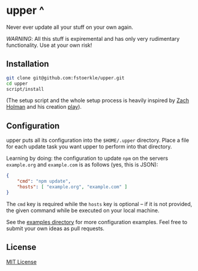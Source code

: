 upper ^
=======

Never ever update all your stuff on your own again.

*WARNING*: All this stuff is expiremental and has only very rudimentary functionality. Use at your own risk!


Installation
------------
```bash
git clone git@github.com:fstoerkle/upper.git
cd upper
script/install
```

(The setup script and the whole setup process is heavily inspired by [Zach Holman](https://github.com/holman) and his creation [play](https://github.com/play/play)).

Configuration
-------------
upper puts all its configuration into the `$HOME/.upper` directory.
Place a file for each update task you want upper to perform into that directory.

Learning by doing: the configuration to update `npm` on the servers `example.org` and `example.com` is as follows (yes, this is JSON):
```json
{
    "cmd": "npm update",
    "hosts": [ "example.org", "example.com" ]
}
```
The `cmd` key is required while the `hosts` key is optional – if it is not provided, the given command while be executed on your local machine.

See the [examples directory](https://github.com/fstoerkle/upper/tree/master/examples) for more configuration examples.
Feel free to submit your own ideas as pull requests.


License
-------
[MIT License](https://github.com/fstoerkle/upper/blob/master/LICENSE.md)